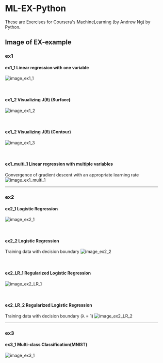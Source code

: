 # ML-EX-Python
These are Exercises for Coursera's MachineLearning (by Andrew Ng) by Python.

## Image of EX-example



### ex1
#### ex1_1 Linear regression with one variable
![image_ex1_1](https://github.com/X-21/ML-EX-Python/blob/master/resources/image/ex1_1.png)
</br>
</br>
</br>
#### ex1_2 Visualizing J(θ) (Surface)  
![image_ex1_2](https://github.com/X-21/ML-EX-Python/blob/master/resources/image/ex1_2.png)
</br>
</br>
</br>
#### ex1_2 Visualizing J(θ) (Contour)
![image_ex1_3](https://github.com/X-21/ML-EX-Python/blob/master/resources/image/ex1_3.png)
</br>
</br>
</br>
#### ex1_multi_1 Linear regression with multiple variables
Convergence of gradient descent with an appropriate learning rate
![image_ex1_multi_1](https://github.com/X-21/ML-EX-Python/blob/master/resources/image/ex1_multi_1.png)
 
---
### ex2
#### ex2_1 Logistic Regression
![image_ex2_1](https://github.com/X-21/ML-EX-Python/blob/master/resources/image/ex2_1.png)
</br>
</br>
</br>
#### ex2_2 Logistic Regression
Training data with decision boundary
![image_ex2_2](https://github.com/X-21/ML-EX-Python/blob/master/resources/image/ex2_2.png)
</br>
</br>
</br>
#### ex2_LR_1 Regularized Logistic Regression
![image_ex2_LR_1](https://github.com/X-21/ML-EX-Python/blob/master/resources/image/ex2_LR_1.png)
</br>
</br>
</br>
#### ex2_LR_2 Regularized Logistic Regression
Training data with decision boundary (λ = 1)
![image_ex2_LR_2](https://github.com/X-21/ML-EX-Python/blob/master/resources/image/ex2_LR_2.png)
 
---
### ex3
#### ex3_1 Multi-class Classification(MNIST)
![image_ex3_1](https://github.com/X-21/ML-EX-Python/blob/master/resources/image/ex3_1.png)
</br>
